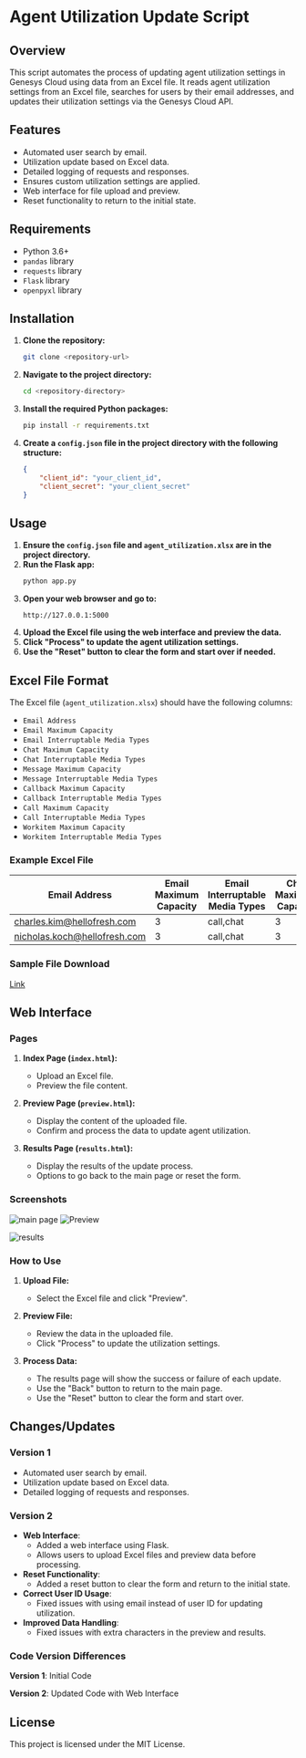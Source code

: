 # Agent Utilization Update Script

## Overview

This script automates the process of updating agent utilization settings in Genesys Cloud using data from an Excel file. It reads agent utilization settings from an Excel file, searches for users by their email addresses, and updates their utilization settings via the Genesys Cloud API.

## Features

- Automated user search by email.
- Utilization update based on Excel data.
- Detailed logging of requests and responses.
- Ensures custom utilization settings are applied.
- Web interface for file upload and preview.
- Reset functionality to return to the initial state.

## Requirements

- Python 3.6+
- `pandas` library
- `requests` library
- `Flask` library
- `openpyxl` library

## Installation

1. **Clone the repository:**
   ```bash
   git clone <repository-url>
   ```
2. **Navigate to the project directory:**
   ```bash
   cd <repository-directory>
   ```
3. **Install the required Python packages:**
   ```bash
   pip install -r requirements.txt
   ```
4. **Create a `config.json` file in the project directory with the following structure:**
   ```json
   {
       "client_id": "your_client_id",
       "client_secret": "your_client_secret"
   }
   ```

## Usage

1. **Ensure the `config.json` file and `agent_utilization.xlsx` are in the project directory.**
2. **Run the Flask app:**
   ```bash
   python app.py
   ```
3. **Open your web browser and go to:**
   ```
   http://127.0.0.1:5000
   ```
4. **Upload the Excel file using the web interface and preview the data.**
5. **Click "Process" to update the agent utilization settings.**
6. **Use the "Reset" button to clear the form and start over if needed.**

## Excel File Format

The Excel file (`agent_utilization.xlsx`) should have the following columns:

- `Email Address`
- `Email Maximum Capacity`
- `Email Interruptable Media Types`
- `Chat Maximum Capacity`
- `Chat Interruptable Media Types`
- `Message Maximum Capacity`
- `Message Interruptable Media Types`
- `Callback Maximum Capacity`
- `Callback Interruptable Media Types`
- `Call Maximum Capacity`
- `Call Interruptable Media Types`
- `Workitem Maximum Capacity`
- `Workitem Interruptable Media Types`

### Example Excel File

| Email Address                 | Email Maximum Capacity | Email Interruptable Media Types | Chat Maximum Capacity | Chat Interruptable Media Types | Message Maximum Capacity | Message Interruptable Media Types | Callback Maximum Capacity | Callback Interruptable Media Types | Call Maximum Capacity | Call Interruptable Media Types | Workitem Maximum Capacity | Workitem Interruptable Media Types |
|-------------------------------|------------------------|---------------------------------|-----------------------|-------------------------------|--------------------------|----------------------------------|---------------------------|-----------------------------------|------------------------|-------------------------------|---------------------------|----------------------------------|
| charles.kim@hellofresh.com    | 3                      | call,chat                       | 3                     | callback,message              | 3                        | call,chat                         | 3                         | call,chat                          | 3                      | chat                          | 3                         | call,chat                         |
| nicholas.koch@hellofresh.com  | 3                      | call,chat                       | 3                     | callback,message              | 3                        | callback                          | 3                         | message                           | 3                      | callback,message              | 3                         | callback,message                   |
### Sample File Download
[Link](https://github.com/hf-ck/Agent-Utilization-Update-Script/blob/main/static/example_agent_utilization.xlsx)

## Web Interface

### Pages

1. **Index Page (`index.html`):**
    - Upload an Excel file.
    - Preview the file content.

2. **Preview Page (`preview.html`):**
    - Display the content of the uploaded file.
    - Confirm and process the data to update agent utilization.

3. **Results Page (`results.html`):**
    - Display the results of the update process.
    - Options to go back to the main page or reset the form.
### Screenshots
![main page](https://github.com/hf-ck/Genesys-Cloud-Agent-Utilization-Update-Utility/assets/146773567/779e17a9-e621-4065-8030-2d9209353fee)
![Preview](https://github.com/hf-ck/Genesys-Cloud-Agent-Utilization-Update-Utility/assets/146773567/3510782f-a01f-4d6e-8f32-3a54d44792ca)

![results](https://github.com/hf-ck/Genesys-Cloud-Agent-Utilization-Update-Utility/assets/146773567/9af56847-cc87-4e01-bd97-6d8b2ed7d394)

### How to Use

1. **Upload File:**
    - Select the Excel file and click "Preview".

2. **Preview File:**
    - Review the data in the uploaded file.
    - Click "Process" to update the utilization settings.

3. **Process Data:**
    - The results page will show the success or failure of each update.
    - Use the "Back" button to return to the main page.
    - Use the "Reset" button to clear the form and start over.

## Changes/Updates

### Version 1

- Automated user search by email.
- Utilization update based on Excel data.
- Detailed logging of requests and responses.

### Version 2

- **Web Interface**:
  - Added a web interface using Flask.
  - Allows users to upload Excel files and preview data before processing.
- **Reset Functionality**:
  - Added a reset button to clear the form and return to the initial state.
- **Correct User ID Usage**:
  - Fixed issues with using email instead of user ID for updating utilization.
- **Improved Data Handling**:
  - Fixed issues with extra characters in the preview and results.
  
### Code Version Differences

**Version 1**: Initial Code

**Version 2**: Updated Code with Web Interface

## License

This project is licensed under the MIT License.
